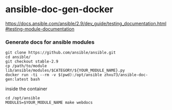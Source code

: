 # ansible-doc-gen-docker

https://docs.ansible.com/ansible/2.9/dev_guide/testing_documentation.html#testing-module-documentation

### Generate docs for ansible modules

```
git clone https://github.com/ansible/ansible.git
cd ansible/
git checkout stable-2.9
cp /path/to/module lib/ansible/modules/$CATEGORY/${YOUR_MODULE_NAME}.py
docker run -ti --rm -v $(pwd):/opt/ansible zhxu73/ansible-doc-gen:latest bash
```

inside the container
```
cd /opt/ansible
MODULES=$YOUR_MODULE_NAME make webdocs
```

